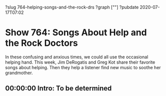 ?slug 764-helping-songs-and-the-rock-drs
?graph [""]
?pubdate 2020-07-17T07:02

# Show 764: Songs About Help and the Rock Doctors

In these confusing and anxious times, we could all use the occasional helping hand. This week, Jim DeRogatis and Greg Kot share their favorite songs about helping. Then they help a listener find new music to soothe her grandmother.

## 00:00:00 Intro: To be determined